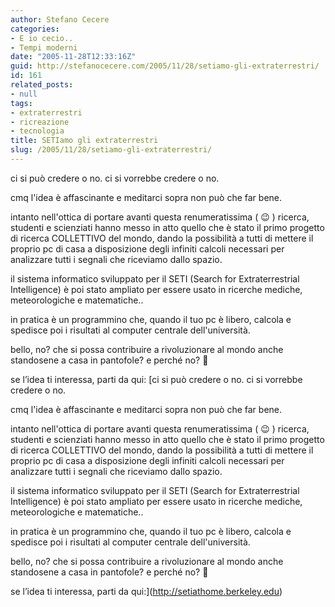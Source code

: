 ```yaml
---
author: Stefano Cecere
categories:
- E io cecio..
- Tempi moderni
date: "2005-11-28T12:33:16Z"
guid: http://stefanocecere.com/2005/11/28/setiamo-gli-extraterrestri/
id: 161
related_posts:
- null
tags:
- extraterrestri
- ricreazione
- tecnologia
title: SETIamo gli extraterrestri
slug: /2005/11/28/setiamo-gli-extraterrestri/
---
```


<img src='/wp-content/et.jpg' alt='' align='left' />ci si può credere o no. ci si vorrebbe credere o no.
  
cmq l'idea è affascinante e meditarci sopra non può che far bene.

intanto nell'ottica di portare avanti questa renumeratissima ( 😉 ) ricerca, studenti e scienziati hanno messo in atto quello che è stato il primo progetto di ricerca COLLETTIVO del mondo, dando la possibilit&#xe0; a tutti di mettere il proprio pc di casa a disposizione degli infiniti calcoli necessari per analizzare tutti i segnali che riceviamo dallo spazio.

il sistema informatico sviluppato per il SETI (Search for Extraterrestrial Intelligence) è poi stato ampliato per essere usato in ricerche mediche, meteorologiche e matematiche..
  
in pratica è un programmino che, quando il tuo pc è libero, calcola e spedisce poi i risultati al computer centrale dell'universit&#xe0;.

bello, no? che si possa contribuire a rivoluzionare al mondo anche standosene a casa in pantofole? e perché no? 🙂

se l&#8217;idea ti interessa, parti da qui: [<img src='/wp-content/et.jpg' alt='' align='left' />ci si può credere o no. ci si vorrebbe credere o no.
  
cmq l'idea è affascinante e meditarci sopra non può che far bene.

intanto nell'ottica di portare avanti questa renumeratissima ( 😉 ) ricerca, studenti e scienziati hanno messo in atto quello che è stato il primo progetto di ricerca COLLETTIVO del mondo, dando la possibilit&#xe0; a tutti di mettere il proprio pc di casa a disposizione degli infiniti calcoli necessari per analizzare tutti i segnali che riceviamo dallo spazio.

il sistema informatico sviluppato per il SETI (Search for Extraterrestrial Intelligence) è poi stato ampliato per essere usato in ricerche mediche, meteorologiche e matematiche..
  
in pratica è un programmino che, quando il tuo pc è libero, calcola e spedisce poi i risultati al computer centrale dell'universit&#xe0;.

bello, no? che si possa contribuire a rivoluzionare al mondo anche standosene a casa in pantofole? e perché no? 🙂

se l&#8217;idea ti interessa, parti da qui:](http://setiathome.berkeley.edu)